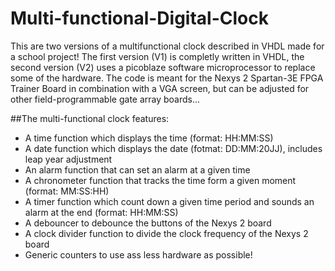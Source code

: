 # Multi-functional-Digital-Clock
This are two versions of a multifunctional clock described in VHDL made for a school project! The first version (V1) is completly written in VHDL, the second version (V2) uses a picoblaze software microprocessor to replace some of the hardware. The code is meant for the Nexys 2 Spartan-3E FPGA Trainer Board in combination with a VGA screen, but can be adjusted for other field-programmable gate array boards...

##The multi-functional clock features:
* A time function which displays the time (format: HH:MM:SS)
* A date function which displays the date (fotmat: DD:MM:20JJ), includes leap year adjustment
* An alarm function that can set an alarm at a given time
* A chronometer function that tracks the time form a given moment (format: MM:SS:HH)
* A timer function which count down a given time period and sounds an alarm at the end (format: HH:MM:SS)
* A debouncer to debounce the buttons of the Nexys 2 board
* A clock divider function to divide the clock frequency of the Nexys 2 board
* Generic counters to use ass less hardware as possible!



